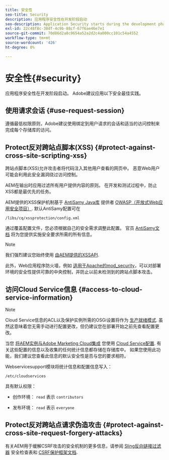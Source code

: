 ```yaml
---
title: 安全性
seo-title: Security
description: 应用程序安全性在开发阶段启动
seo-description: Application Security starts during the development phase
exl-id: 22c48f8c-38df-4c9b-88cf-67f6ae46e7e1
source-git-commit: 70d86d2a8c9654a52a2d2c4a000cc101c54a4552
workflow-type: tm+mt
source-wordcount: '426'
ht-degree: 0%

---
```


# 安全性{#security}

应用程序安全性在开发阶段启动。 Adobe建议应用以下安全最佳实践。

## 使用请求会话 {#use-request-session}

遵循最低权限原则，Adobe建议使用绑定到用户请求的会话和适当的访问控制来完成每个存储库的访问。

## Protect反对跨站点脚本(XSS) {#protect-against-cross-site-scripting-xss}

跨站点脚本(XSS)允许攻击者将代码注入其他用户查看的网页中。 恶意Web用户可能会利用此安全漏洞绕过访问控制。

AEM在输出时应用过滤所有用户提供内容的原则。 在开发和测试过程中，防止XSS都是最优先的任务。

AEM提供的XSS保护机制基于 [AntiSamy Java库](https://www.owasp.org/index.php/Category:OWASP_AntiSamy_Project) 提供者 [OWASP（开放式Web应用安全项目）](https://www.owasp.org/). 默认AntiSamy配置可在

`/libs/cq/xssprotection/config.xml`

通过覆盖配置文件，您必须根据自己的安全需求调整此配置。 官员 [AntiSamy文档](https://www.owasp.org/index.php/Category:OWASP_AntiSamy_Project) 将为您提供实施安全要求所需的所有信息。

>[!NOTE]
>
>我们强烈建议您始终使用 [由AEM提供的XSSAPI](https://helpx.adobe.com/experience-manager/6-4/sites/developing/using/reference-materials/javadoc/com/adobe/granite/xss/XSSAPI.html).

此外，Web应用程序防火墙，例如 [适用于Apache的mod_security](https://www.modsecurity.org)，可以对部署环境的安全性提供可靠的中央控制，并防止以前未检测到的跨站点脚本攻击。

## 访问Cloud Service信息 {#access-to-cloud-service-information}

>[!NOTE]
>
>Cloud Service信息的ACL以及保护实例所需的OSGi设置将作为 [生产就绪模式](/help/sites-administering/production-ready.md). 虽然这意味着您无需手动进行配置更改，但仍建议您在部署开始之前先查看配置更改。

当您 [将AEM实例与Adobe Marketing Cloud集成](/help/sites-administering/marketing-cloud.md) 您使用 [Cloud Service配置](/help/sites-developing/extending-cloud-config.md). 有关这些配置的信息以及收集的任何统计信息都存储在存储库中。 如果您使用此功能，我们建议您查看此信息的默认安全性是否与您的要求相符。

Webservicesupport模块将统计信息和配置信息写入：

`/etc/cloudservices`

具有默认权限：

* 创作环境： `read` 表示 `contributors`

* 发布环境： `read` 表示 `everyone`

## Protect反对跨站点请求伪造攻击 {#protect-against-cross-site-request-forgery-attacks}

有关AEM用于缓解CSRF攻击的安全机制的更多信息，请参阅 [Sling反向链接过滤器](/help/sites-administering/security-checklist.md#protect-against-cross-site-request-forgery) 安全检查表和 [CSRF保护框架文档](/help/sites-developing/csrf-protection.md).
